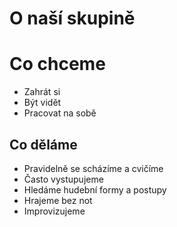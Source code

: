 # O naší skupině

# Co chceme

* Zahrát si
* Být vidět
* Pracovat na sobě

## Co děláme

* Pravidelně se scházíme a cvičíme
* Často vystupujeme
* Hledáme hudební formy a postupy
* Hrajeme bez not
* Improvizujeme



